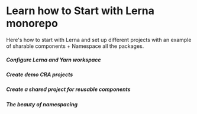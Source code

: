 # Learn how to Start with Lerna monorepo

Here's how to start with Lerna and set up different projects with an example of sharable components + Namespace all the packages.

##### Configure Lerna and Yarn workspace
##### Create demo CRA projects
##### Create a shared project for reusable components
##### The beauty of namespacing



